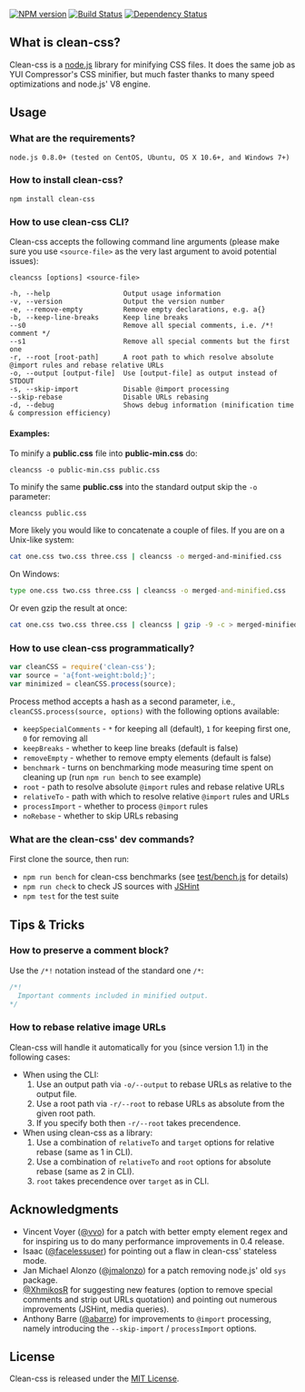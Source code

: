 [![NPM version](https://badge.fury.io/js/clean-css.png)](https://badge.fury.io/js/clean-css)
[![Build Status](https://secure.travis-ci.org/GoalSmashers/clean-css.png)](https://travis-ci.org/GoalSmashers/clean-css)
[![Dependency Status](https://gemnasium.com/GoalSmashers/clean-css.png)](https://gemnasium.com/GoalSmashers/clean-css)














































































<extoc></extoc>

## What is clean-css?

Clean-css is a [node.js](http://nodejs.org/) library for minifying CSS files.
It does the same job as YUI Compressor's CSS minifier, but much faster thanks
to many speed optimizations and node.js' V8 engine.


## Usage

### What are the requirements?

```
node.js 0.8.0+ (tested on CentOS, Ubuntu, OS X 10.6+, and Windows 7+)
```

### How to install clean-css?

```
npm install clean-css
```

### How to use clean-css CLI?

Clean-css accepts the following command line arguments (please make sure
you use `<source-file>` as the very last argument to avoid potential issues):

```
cleancss [options] <source-file>

-h, --help                  Output usage information
-v, --version               Output the version number
-e, --remove-empty          Remove empty declarations, e.g. a{}
-b, --keep-line-breaks      Keep line breaks
--s0                        Remove all special comments, i.e. /*! comment */
--s1                        Remove all special comments but the first one
-r, --root [root-path]      A root path to which resolve absolute @import rules and rebase relative URLs
-o, --output [output-file]  Use [output-file] as output instead of STDOUT
-s, --skip-import           Disable @import processing
--skip-rebase               Disable URLs rebasing
-d, --debug                 Shows debug information (minification time & compression efficiency)
```

#### Examples:

To minify a **public.css** file into **public-min.css** do:

```
cleancss -o public-min.css public.css
```

To minify the same **public.css** into the standard output skip the `-o` parameter:

```
cleancss public.css
```

More likely you would like to concatenate a couple of files.
If you are on a Unix-like system:

```bash
cat one.css two.css three.css | cleancss -o merged-and-minified.css
```

On Windows:

```bat
type one.css two.css three.css | cleancss -o merged-and-minified.css
```

Or even gzip the result at once:

```bash
cat one.css two.css three.css | cleancss | gzip -9 -c > merged-minified-and-gzipped.css.gz
```

### How to use clean-css programmatically?

```js
var cleanCSS = require('clean-css');
var source = 'a{font-weight:bold;}';
var minimized = cleanCSS.process(source);
```

Process method accepts a hash as a second parameter, i.e.,
`cleanCSS.process(source, options)` with the following options available:

* `keepSpecialComments` - `*` for keeping all (default), `1` for keeping first one, `0` for removing all
* `keepBreaks` - whether to keep line breaks (default is false)
* `removeEmpty` - whether to remove empty elements (default is false)
* `benchmark` - turns on benchmarking mode measuring time spent on cleaning up
  (run `npm run bench` to see example)
* `root` - path to resolve absolute `@import` rules and rebase relative URLs
* `relativeTo` - path with which to resolve relative `@import` rules and URLs
* `processImport` - whether to process `@import` rules
* `noRebase` - whether to skip URLs rebasing

### What are the clean-css' dev commands?

First clone the source, then run:

* `npm run bench` for clean-css benchmarks (see [test/bench.js](https://github.com/GoalSmashers/clean-css/blob/master/test/bench.js) for details)
* `npm run check` to check JS sources with [JSHint](https://github.com/jshint/jshint/)
* `npm test` for the test suite

## Tips & Tricks

### How to preserve a comment block?

Use the `/*!` notation instead of the standard one `/*`:

```css
/*!
  Important comments included in minified output.
*/
```

### How to rebase relative image URLs

Clean-css will handle it automatically for you (since version 1.1) in the following cases:

* When using the CLI:
  1. Use an output path via `-o/--output` to rebase URLs as relative to the output file.
  2. Use a root path via `-r/--root` to rebase URLs as absolute from the given root path.
  3. If you specify both then `-r/--root` takes precendence.
* When using clean-css as a library:
  1. Use a combination of `relativeTo` and `target` options for relative rebase (same as 1 in CLI).
  2. Use a combination of `relativeTo` and `root` options for absolute rebase (same as 2 in CLI).
  3. `root` takes precendence over `target` as in CLI.

## Acknowledgments

* Vincent Voyer ([@vvo](https://github.com/vvo)) for a patch with better
  empty element regex and for inspiring us to do many performance improvements
  in 0.4 release.
* Isaac ([@facelessuser](https://github.com/facelessuser)) for pointing out
  a flaw in clean-css' stateless mode.
* Jan Michael Alonzo ([@jmalonzo](https://github.com/jmalonzo)) for a patch
  removing node.js' old `sys` package.
* [@XhmikosR](https://github.com/XhmikosR) for suggesting new features
  (option to remove special comments and strip out URLs quotation) and
  pointing out numerous improvements (JSHint, media queries).
* Anthony Barre ([@abarre](https://github.com/abarre)) for improvements to
  `@import` processing, namely introducing the `--skip-import` /
  `processImport` options.

## License

Clean-css is released under the [MIT License](https://github.com/GoalSmashers/clean-css/blob/master/LICENSE).
